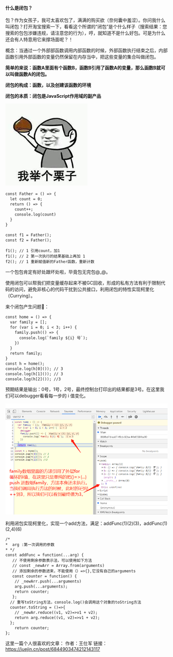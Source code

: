 #### 什么是闭包？

包？作为女孩子，我可太喜欢包了，满满的购买欲（奈何囊中羞涩）。你问我什么叫闭包？打开淘宝搜索一下，看看这个所谓的“闭包”是个什么样子（搜索结果：您搜索的包包涉嫌违规，请注意您的行为），哼，就知道不是什么好包。可是为什么还会有人特意用它来撑场面呢？！

概念：当通过一个外部部函数调用内部函数的时候，外部函数执行结束之后，内部函数引用外部函数的变量仍然保留在内存当中，把这些变量的集合叫做闭包。

**简单的来说：函数A里面有个函数B，函数B引用了函数A的变量，那么函数B就可以叫做函数A的闭包。**

**闭包的构成：函数，以及创建该函数的环境**

**闭包的本质：闭包是JavaScript作用域的副产品**

![](../images/lizi_b.jpg)



```
const Father = () => {
  let count = 0;
  return () => {
    count++;
    console.log(count)
  }
}

const f1 = Father();
const f2 = Father();

f1(); // 1 引用count，加1
f1(); // 2 第一次执行的结果基础上再加 1
f2(); // 1 重新赋值新的Father函数，重新计数
```

一个包包肯定有好处跟坏处啦，毕竟包无完包@_@。

使用闭包可以帮我们把变量缓存起来不被GC回收，形成的私有方法有利于限制代码的访问，避免非核心的代码干扰到公共接口，利用闭包的特性实现柯里化（Currying）。

来个闭包产生问题🌰：

```
const home = () => {
  var family = [];
  for (var i = 0; i < 3; i++) {
    family.push(() => {
      console.log(`family ${i} 号`);
    })
  }
  return family;
}
const h = home();
console.log(h[0]()); // 3
console.log(h[1]()); // 3
console.log(h[2]()); //3
```

预期结果是输出：0号，1号，2号，最终控制台打印出的结果都是3号。在这里我们可以debugger看看每一步的 i 值变化。

![image-20210325094816419](../images/b1.png)

利用闭包实现柯里化，实现一个add方法，满足：addFunc(1)(2)(3)，addFunc(1)(2,4)(6)

```
/*
*  arg :第一次调用的参数
* */
const addFunc = function(...arg) {
   // 不使用剩余参数表示法，可以使用如下方法
   // const _newArr = Array.from(arguments)
   // 添加剩余的参数进来，不能使用（）=>{},它没有自己的arguments
   const counter = function() {
    // _newArr.push(...arguments)
    arg.push(...arguments);
    return counter;
   };
  // 重写toString方法，console.log()会调用这个对象的toString方法
  counter.toString = ()=>{
    // _newAr.reduce((v1, v2)=>v1 + v2);
    return arg.reduce((v1, v2)=>v1 + v2);
  };
    return counter;
};
```

这里一篇个人很喜欢的文章：
作者：王仕军
链接：https://juejin.cn/post/6844903474212143117